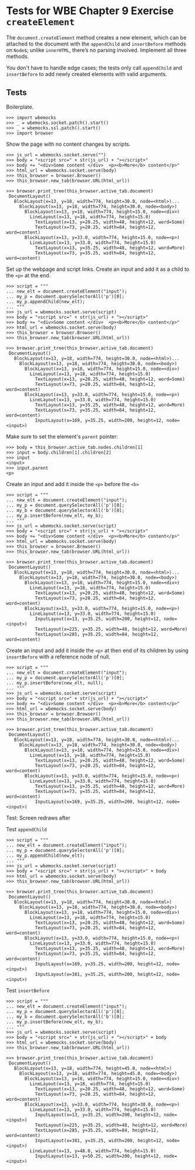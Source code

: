Tests for WBE Chapter 9 Exercise `createElement`
============================================

The `document.createElement` method creates a new element, which can
be attached to the document with the `appendChild` and `insertBefore`
methods on `Node`s; unlike `innerHTML`, there’s no parsing involved.
Implement all three methods.

You don't have to handle edge cases; the tests only call `appendChild`
and `insertBefore` to add newly created elements with valid arguments.

Tests
-----

Boilerplate.

    >>> import wbemocks
    >>> _ = wbemocks.socket.patch().start()
    >>> _ = wbemocks.ssl.patch().start()
    >>> import browser

Show the page with no content changes by scripts.

    >>> js_url = wbemocks.socket.serve("")
    >>> body = "<script src=" + str(js_url) + "></script>"
    >>> body += "<div>Some content </div>  <p><b>More</b> content</p>"
    >>> html_url = wbemocks.socket.serve(body)
    >>> this_browser = browser.Browser()
    >>> this_browser.new_tab(browser.URL(html_url))

    >>> browser.print_tree(this_browser.active_tab.document)
     DocumentLayout()
       BlockLayout(x=13, y=18, width=774, height=30.0, node=<html>)...
         BlockLayout(x=13, y=18, width=774, height=30.0, node=<body>)
           BlockLayout(x=13, y=18, width=774, height=15.0, node=<div>)
             LineLayout(x=13, y=18, width=774, height=15.0)
               TextLayout(x=13, y=20.25, width=48, height=12, word=Some)
               TextLayout(x=73, y=20.25, width=84, height=12, word=content)
           BlockLayout(x=13, y=33.0, width=774, height=15.0, node=<p>)
             LineLayout(x=13, y=33.0, width=774, height=15.0)
               TextLayout(x=13, y=35.25, width=48, height=12, word=More)
               TextLayout(x=73, y=35.25, width=84, height=12, word=content)

Set up the webpage and script links.
Create an input and add it as a child to the `<p>` at the end.

    >>> script = """
    ... new_elt = document.createElement("input");
    ... my_p = document.querySelectorAll('p')[0];
    ... my_p.appendChild(new_elt);
    ... """
    >>> js_url = wbemocks.socket.serve(script)
    >>> body = "<script src=" + str(js_url) + "></script>"
    >>> body += "<div>Some content </div>  <p><b>More</b> content</p>"
    >>> html_url = wbemocks.socket.serve(body)
    >>> this_browser = browser.Browser()
    >>> this_browser.new_tab(browser.URL(html_url))

    >>> browser.print_tree(this_browser.active_tab.document)
     DocumentLayout()
       BlockLayout(x=13, y=18, width=774, height=30.0, node=<html>)...
         BlockLayout(x=13, y=18, width=774, height=30.0, node=<body>)
           BlockLayout(x=13, y=18, width=774, height=15.0, node=<div>)
             LineLayout(x=13, y=18, width=774, height=15.0)
               TextLayout(x=13, y=20.25, width=48, height=12, word=Some)
               TextLayout(x=73, y=20.25, width=84, height=12, word=content)
           BlockLayout(x=13, y=33.0, width=774, height=15.0, node=<p>)
             LineLayout(x=13, y=33.0, width=774, height=15.0)
               TextLayout(x=13, y=35.25, width=48, height=12, word=More)
               TextLayout(x=73, y=35.25, width=84, height=12, word=content)
               InputLayout(x=169, y=35.25, width=200, height=12, node=<input>)
               
Make sure to set the element's `parent` pointer:

    >>> body = this_browser.active_tab.nodes.children[1]
    >>> input = body.children[1].children[2]
    >>> input
    <input>
    >>> input.parent
    <p>

Create an input and add it inside the `<p>` before the `<b>`

    >>> script = """
    ... new_elt = document.createElement("input");
    ... my_p = document.querySelectorAll('p')[0];
    ... my_b = document.querySelectorAll('b')[0];
    ... my_p.insertBefore(new_elt, my_b);
    ... """
    >>> js_url = wbemocks.socket.serve(script)
    >>> body = "<script src=" + str(js_url) + "></script>"
    >>> body += "<div>Some content </div>  <p><b>More</b> content</p>"
    >>> html_url = wbemocks.socket.serve(body)
    >>> this_browser = browser.Browser()
    >>> this_browser.new_tab(browser.URL(html_url))

    >>> browser.print_tree(this_browser.active_tab.document)
     DocumentLayout()
       BlockLayout(x=13, y=18, width=774, height=30.0, node=<html>)...
         BlockLayout(x=13, y=18, width=774, height=30.0, node=<body>)
           BlockLayout(x=13, y=18, width=774, height=15.0, node=<div>)
             LineLayout(x=13, y=18, width=774, height=15.0)
               TextLayout(x=13, y=20.25, width=48, height=12, word=Some)
               TextLayout(x=73, y=20.25, width=84, height=12, word=content)
           BlockLayout(x=13, y=33.0, width=774, height=15.0, node=<p>)
             LineLayout(x=13, y=33.0, width=774, height=15.0)
               InputLayout(x=13, y=35.25, width=200, height=12, node=<input>)
               TextLayout(x=225, y=35.25, width=48, height=12, word=More)
               TextLayout(x=285, y=35.25, width=84, height=12, word=content)

Create an input and add it inside the `<p>` at then end of its children
by using `insertBefore` with a reference node of null.

    >>> script = """
    ... new_elt = document.createElement("input");
    ... my_p = document.querySelectorAll('p')[0];
    ... my_p.insertBefore(new_elt, null);
    ... """
    >>> js_url = wbemocks.socket.serve(script)
    >>> body = "<script src=" + str(js_url) + "></script>"
    >>> body += "<div>Some content </div>  <p><b>More</b> content</p>"
    >>> html_url = wbemocks.socket.serve(body)
    >>> this_browser = browser.Browser()
    >>> this_browser.new_tab(browser.URL(html_url))

    >>> browser.print_tree(this_browser.active_tab.document)
     DocumentLayout()
       BlockLayout(x=13, y=18, width=774, height=30.0, node=<html>)...
         BlockLayout(x=13, y=18, width=774, height=30.0, node=<body>)
           BlockLayout(x=13, y=18, width=774, height=15.0, node=<div>)
             LineLayout(x=13, y=18, width=774, height=15.0)
               TextLayout(x=13, y=20.25, width=48, height=12, word=Some)
               TextLayout(x=73, y=20.25, width=84, height=12, word=content)
           BlockLayout(x=13, y=33.0, width=774, height=15.0, node=<p>)
             LineLayout(x=13, y=33.0, width=774, height=15.0)
               TextLayout(x=13, y=35.25, width=48, height=12, word=More)
               TextLayout(x=73, y=35.25, width=84, height=12, word=content)
               InputLayout(x=169, y=35.25, width=200, height=12, node=<input>)



Test: Screen redraws after

Test `appendChild`

    >>> script = """
    ... new_elt = document.createElement("input");
    ... my_p = document.querySelectorAll('p')[0];
    ... my_p.appendChild(new_elt);
    ... """
    >>> js_url = wbemocks.socket.serve(script)
    >>> body = "<script src=" + str(js_url) + "></script>" + body
    >>> html_url = wbemocks.socket.serve(body)
    >>> this_browser.new_tab(browser.URL(html_url))

    >>> browser.print_tree(this_browser.active_tab.document)
     DocumentLayout()
       BlockLayout(x=13, y=18, width=774, height=30.0, node=<html>)
         BlockLayout(x=13, y=18, width=774, height=30.0, node=<body>)
           BlockLayout(x=13, y=18, width=774, height=15.0, node=<div>)
             LineLayout(x=13, y=18, width=774, height=15.0)
               TextLayout(x=13, y=20.25, width=48, height=12, word=Some)
               TextLayout(x=73, y=20.25, width=84, height=12, word=content)
           BlockLayout(x=13, y=33.0, width=774, height=15.0, node=<p>)
             LineLayout(x=13, y=33.0, width=774, height=15.0)
               TextLayout(x=13, y=35.25, width=48, height=12, word=More)
               TextLayout(x=73, y=35.25, width=84, height=12, word=content)
               InputLayout(x=169, y=35.25, width=200, height=12, node=<input>)
               InputLayout(x=381, y=35.25, width=200, height=12, node=<input>)



Test `insertBefore`

    >>> script = """
    ... new_elt = document.createElement("input");
    ... my_p = document.querySelectorAll('p')[0];
    ... my_b = document.querySelectorAll('b')[0];
    ... my_p.insertBefore(new_elt, my_b);
    ... """
    >>> js_url = wbemocks.socket.serve(script)
    >>> body = "<script src=" + str(js_url) + "></script>" + body
    >>> html_url = wbemocks.socket.serve(body)
    >>> this_browser.new_tab(browser.URL(html_url))

    >>> browser.print_tree(this_browser.active_tab.document)
     DocumentLayout()
       BlockLayout(x=13, y=18, width=774, height=45.0, node=<html>)
         BlockLayout(x=13, y=18, width=774, height=45.0, node=<body>)
           BlockLayout(x=13, y=18, width=774, height=15.0, node=<div>)
             LineLayout(x=13, y=18, width=774, height=15.0)
               TextLayout(x=13, y=20.25, width=48, height=12, word=Some)
               TextLayout(x=73, y=20.25, width=84, height=12, word=content)
           BlockLayout(x=13, y=33.0, width=774, height=30.0, node=<p>)
             LineLayout(x=13, y=33.0, width=774, height=15.0)
               InputLayout(x=13, y=35.25, width=200, height=12, node=<input>)
               TextLayout(x=225, y=35.25, width=48, height=12, word=More)
               TextLayout(x=285, y=35.25, width=84, height=12, word=content)
               InputLayout(x=381, y=35.25, width=200, height=12, node=<input>)
             LineLayout(x=13, y=48.0, width=774, height=15.0)
               InputLayout(x=13, y=50.25, width=200, height=12, node=<input>)
